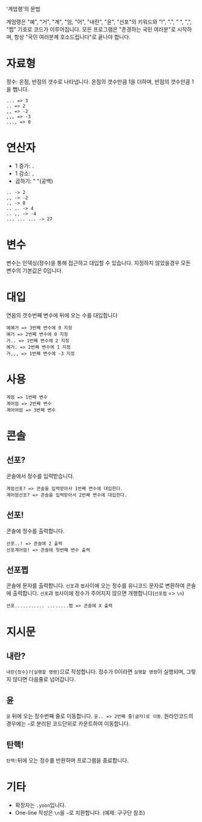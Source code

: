 
'계엄랭'의 문법

계엄랭은 "예", "거", "계", "엄, "어", "내란", "윤", "선포"의 키워드와 "!", ".", " ", ",", "쩝" 기호로 코드가 이루어집니다.
모든 프로그램은 "존경하는 국민 여러분"로 시작하며, 항상 "국민 여러분께 호소드립니다"로 끝나야 합니다.

# 자료형

정수: 온점, 반점의 갯수로 나타냅니다. 온점의 갯수만큼 1을 더하며, 반점의 갯수만큼 1을 뺍니다.

```
... => 3
.. => 2
,, => -2
,,, => -3
.,., => 0
```

# 연산자

- 1 증가: `.`
- 1 감소: `,`
- 곱하기: " "(공백)

```
.. -> 2
,, -> -2
., -> 0
.. .. -> 4
.. ,, -> -4
... ... ... -> 27
```

# 변수

변수는 인덱싱(정수)을 통해 접근하고 대입할 수 있습니다. 지정하지 않았을경우 모든 변수의 기본값은 0입니다.

# 대입

연음의 갯수번째 변수에 뒤에 오는 수를 대입합니다

```
예예거 => 3번째 변수에 0 지정
예거 => 2번째 변수에 0 지정
거.. => 1번째 변수에 2 지정
예거. => 2번째 변수에 1 지정
거,,, => 1번째 변수에 -3 지정
```

# 사용

```
계엄 => 1번째 변수
계어엄 => 2번째 변수
계어어엄 => 3번째 변수
```


# 콘솔

## 선포?

콘솔에서 정수를 입력받습니다.

```
계엄선포? => 콘솔을 입력받아서 1번째 변수에 대입한다.
계어엄선포? => 콘솔을 입력받아서 2번째 변수에 대입한다.
```

## 선포!

콘솔에 정수를 출력합니다.

```tsx
선포..! => 콘솔에 2 출력
선포계어엄! => 콘솔에 첫번째 변수 출력
```

## 선포쩝

콘솔에 문자를 출력합니다. `선포`과 `쩝`사이에 오는 정수를 유니코드 문자로 변환하여 콘솔에 출력합니다. `선포`과 `쩝`사이에 정수가 주어지지 않으면 개행합니다(`선포쩝` => `\n`)

```tsx
선포........... ........쩝 => 콘솔에 X 출력
```

# 지시문

## 내란?

`내란{정수}?{실행할 명령}`으로 작성합니다. 정수가 0이라면 `실행할 명령`이 실행되며, 그렇지 않다면 다음줄로 넘어갑니다.

## 윤

`윤` 뒤에 오는 정수번째 줄로 이동합니다. `윤.. => 2번째 줄(글자)로 이동`. 원라인코드의 경우에는 `~`로 분리된 코드단위로 카운트하여 이동합니다.

## 탄핵!

`탄핵!`뒤에 오는 정수를 반환하며 프로그램을 종료합니다.

# 기타

- 확장자는 `.yoon`입니다.
- One-line 작성은 `\n`을 `~`로 치환합니다. (예제: 구구단 참조)
